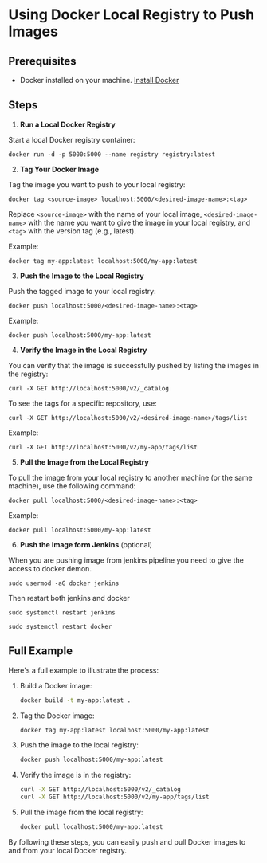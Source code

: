 # Using Docker Local Registry to Push Images

## Prerequisites

- Docker installed on your machine. [Install Docker](https://docs.docker.com/get-docker/)

## Steps

1. **Run a Local Docker Registry**

Start a local Docker registry container:

    docker run -d -p 5000:5000 --name registry registry:latest

2. **Tag Your Docker Image**

Tag the image you want to push to your local registry:

    
    docker tag <source-image> localhost:5000/<desired-image-name>:<tag>
    

Replace `<source-image>` with the name of your local image, `<desired-image-name>` with the name you want to give the image in your local registry, and `<tag>` with the version tag (e.g., latest).

Example:

    
    docker tag my-app:latest localhost:5000/my-app:latest
    

3. **Push the Image to the Local Registry**

Push the tagged image to your local registry:

    
    docker push localhost:5000/<desired-image-name>:<tag>


Example:

    
    docker push localhost:5000/my-app:latest


4. **Verify the Image in the Local Registry**

You can verify that the image is successfully pushed by listing the images in the registry:


    curl -X GET http://localhost:5000/v2/_catalog


To see the tags for a specific repository, use:


    curl -X GET http://localhost:5000/v2/<desired-image-name>/tags/list
    

Example:


    curl -X GET http://localhost:5000/v2/my-app/tags/list


5. **Pull the Image from the Local Registry**

To pull the image from your local registry to another machine (or the same machine), use the following command:


    docker pull localhost:5000/<desired-image-name>:<tag>
    

Example:


    docker pull localhost:5000/my-app:latest

 6. **Push the Image form Jenkins** (optional)
 
 When you are pushing image from jenkins pipeline you need to give the access to docker demon.
 
   ```
   sudo usermod -aG docker jenkins
   ```
   Then restart both jenkins and docker
   
   ``` 
   sudo systemctl restart jenkins
   
   sudo systemctl restart docker
   ```

## Full Example

Here's a full example to illustrate the process:

1. Build a Docker image:

    ```sh
    docker build -t my-app:latest .
    ```

2. Tag the Docker image:

    ```sh
    docker tag my-app:latest localhost:5000/my-app:latest
    ```

3. Push the image to the local registry:

    ```sh
    docker push localhost:5000/my-app:latest
    ```

4. Verify the image is in the registry:

    ```sh
    curl -X GET http://localhost:5000/v2/_catalog
    curl -X GET http://localhost:5000/v2/my-app/tags/list
    ```

5. Pull the image from the local registry:

    ```sh
    docker pull localhost:5000/my-app:latest
    ```

By following these steps, you can easily push and pull Docker images to and from your local Docker registry.

